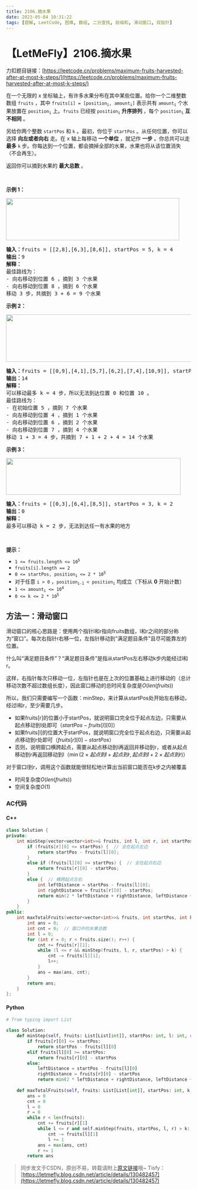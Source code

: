 ```yaml
---
title: 2106.摘水果
date: 2023-05-04 10:31:22
tags: [题解, LeetCode, 困难, 数组, 二分查找, 前缀和, 滑动窗口, 双指针]
---
```


# 【LetMeFly】2106.摘水果

力扣题目链接：[https://leetcode.cn/problems/maximum-fruits-harvested-after-at-most-k-steps/](https://leetcode.cn/problems/maximum-fruits-harvested-after-at-most-k-steps/)

<p>在一个无限的 x 坐标轴上，有许多水果分布在其中某些位置。给你一个二维整数数组 <code>fruits</code> ，其中 <code>fruits[i] = [position<sub>i</sub>, amount<sub>i</sub>]</code> 表示共有 <code>amount<sub>i</sub></code> 个水果放置在 <code>position<sub>i</sub></code> 上。<code>fruits</code> 已经按 <code>position<sub>i</sub></code> <strong>升序排列</strong> ，每个 <code>position<sub>i</sub></code> <strong>互不相同</strong> 。</p>

<p>另给你两个整数 <code>startPos</code> 和 <code>k</code> 。最初，你位于 <code>startPos</code> 。从任何位置，你可以选择 <strong>向左或者向右</strong> 走。在 x 轴上每移动 <strong>一个单位</strong> ，就记作 <strong>一步</strong> 。你总共可以走 <strong>最多</strong> <code>k</code> 步。你每达到一个位置，都会摘掉全部的水果，水果也将从该位置消失（不会再生）。</p>

<p>返回你可以摘到水果的 <strong>最大总数</strong> 。</p>

<p>&nbsp;</p>

<p><strong>示例 1：</strong></p>
<img alt="" src="https://assets.leetcode.com/uploads/2021/11/21/1.png" style="width: 472px; height: 115px;">
<pre><strong>输入：</strong>fruits = [[2,8],[6,3],[8,6]], startPos = 5, k = 4
<strong>输出：</strong>9
<strong>解释：</strong>
最佳路线为：
- 向右移动到位置 6 ，摘到 3 个水果
- 向右移动到位置 8 ，摘到 6 个水果
移动 3 步，共摘到 3 + 6 = 9 个水果
</pre>

<p><strong>示例 2：</strong></p>
<img alt="" src="https://assets.leetcode.com/uploads/2021/11/21/2.png" style="width: 512px; height: 129px;">
<pre><strong>输入：</strong>fruits = [[0,9],[4,1],[5,7],[6,2],[7,4],[10,9]], startPos = 5, k = 4
<strong>输出：</strong>14
<strong>解释：</strong>
可以移动最多 k = 4 步，所以无法到达位置 0 和位置 10 。
最佳路线为：
- 在初始位置 5 ，摘到 7 个水果
- 向左移动到位置 4 ，摘到 1 个水果
- 向右移动到位置 6 ，摘到 2 个水果
- 向右移动到位置 7 ，摘到 4 个水果
移动 1 + 3 = 4 步，共摘到 7 + 1 + 2 + 4 = 14 个水果
</pre>

<p><strong>示例 3：</strong></p>
<img alt="" src="https://assets.leetcode.com/uploads/2021/11/21/3.png" style="width: 476px; height: 100px;">
<pre><strong>输入：</strong>fruits = [[0,3],[6,4],[8,5]], startPos = 3, k = 2
<strong>输出：</strong>0
<strong>解释：</strong>
最多可以移动 k = 2 步，无法到达任一有水果的地方
</pre>

<p>&nbsp;</p>

<p><strong>提示：</strong></p>

<ul>
	<li><code>1 &lt;= fruits.length &lt;= 10<sup>5</sup></code></li>
	<li><code>fruits[i].length == 2</code></li>
	<li><code>0 &lt;= startPos, position<sub>i</sub> &lt;= 2 * 10<sup>5</sup></code></li>
	<li>对于任意 <code>i &gt; 0</code> ，<code>position<sub>i-1</sub> &lt; position<sub>i</sub></code> 均成立（下标从 <strong>0</strong> 开始计数）</li>
	<li><code>1 &lt;= amount<sub>i</sub> &lt;= 10<sup>4</sup></code></li>
	<li><code>0 &lt;= k &lt;= 2 * 10<sup>5</sup></code></li>
</ul>


    
## 方法一：滑动窗口

滑动窗口的核心思路是：使用两个指针l和r指向fruits数组，l和r之间的部分称为“窗口”。每次右指针r右移一位，左指针移动到“满足题目条件”且尽可能靠左的位置。

什么叫“满足题目条件”？“满足题目条件”是指从startPos左右移动k步内能经过l和r。

这样，右指针每次只移动一位，左指针也是在上次的位置基础上进行移动的（总计移动次数不超过数组长度），因此窗口移动的总时间复杂度是$O(len(fruits))$

所以，我们只需要编写一个函数：minStep，来计算从startPos处开始左右移动，经过l和r，至少需要几步。

+ 如果fruits[r]的位置小于startPos，就说明窗口完全位于起点左边，只需要从起点移动到l处即可（$startPos - fruits[l][0]$）
+ 如果fruits[l]的位置大于startPos，就说明窗口完全位于起点右边，只需要从起点移动到r处即可（$fruits[r][0] - startPos$）
+ 否则，说明窗口横跨起点，需要从起点移动到l再返回并移动到r，或者从起点移动到r再返回移动到l（$\min(2\times 起点到l + 起点到r, 起点到l + 2\times 起点到r)$）

对于窗口l到r，调用这个函数就能很轻松地计算出当前窗口能否在k步之内被覆盖

+ 时间复杂度$O(len(fruits))$
+ 空间复杂度$O(1)$

### AC代码

#### C++

```cpp
class Solution {
private:
    int minStep(vector<vector<int>>& fruits, int l, int r, int startPos) {
        if (fruits[r][0] <= startPos) {  // 全在起点左边
            return startPos - fruits[l][0];
        }
        else if (fruits[l][0] >= startPos) {  // 全在起点右边
            return fruits[r][0] - startPos;
        }
        else {  // 横跨起点左右
            int leftDistance = startPos - fruits[l][0];
            int rightDistance = fruits[r][0] - startPos;
            return min(2 * leftDistance + rightDistance, leftDistance + 2 * rightDistance);
        }
    }
public:
    int maxTotalFruits(vector<vector<int>>& fruits, int startPos, int k) {
        int ans = 0;
        int cnt = 0;  // 窗口中的水果总数
        int l = 0;
        for (int r = 0; r < fruits.size(); r++) {
            cnt += fruits[r][1];
            while (l <= r && minStep(fruits, l, r, startPos) > k) {
                cnt -= fruits[l][1];
                l++;
            }
            ans = max(ans, cnt);
        }
        return ans;
    }
};
```

#### Python

```python
# from typing import List

class Solution:
    def minStep(self, fruits: List[List[int]], startPos: int, l: int, r: int) -> int:
        if fruits[r][0] <= startPos:
            return startPos - fruits[l][0]
        elif fruits[l][0] >= startPos:
            return fruits[r][0] - startPos
        else:
            leftDistance = startPos - fruits[l][0]
            rightDistance = fruits[r][0] - startPos
            return min(2 * leftDistance + rightDistance, leftDistance + 2 * rightDistance)
    
    def maxTotalFruits(self, fruits: List[List[int]], startPos: int, k: int) -> int:
        ans = 0
        cnt = 0
        l = 0
        r = 0
        while r < len(fruits):
            cnt += fruits[r][1]
            while l <= r and self.minStep(fruits, startPos, l, r) > k:
                cnt -= fruits[l][1]
                l += 1
            ans = max(ans, cnt)
            r += 1
        return ans
```

> 同步发文于CSDN，原创不易，转载请附上[原文链接](https://leetcode.letmefly.xyz/2023/05/04/LeetCode%202106.%E6%91%98%E6%B0%B4%E6%9E%9C/)哦~
> Tisfy：[https://letmefly.blog.csdn.net/article/details/130482457](https://letmefly.blog.csdn.net/article/details/130482457)
